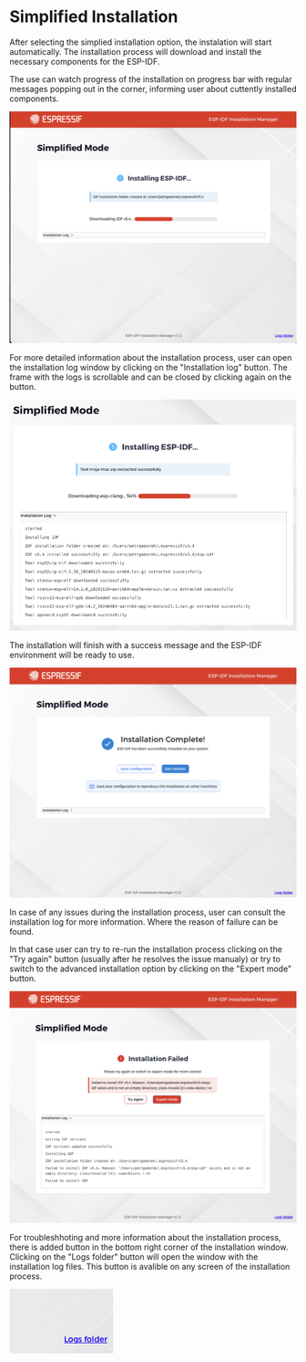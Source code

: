 # Simplified Installation

After selecting the simplied installation option, the instalation will start automatically. The installation process will download and install the necessary components for the ESP-IDF.

The use can watch progress of the installation on progress bar with regular messages popping out in the corner, informing user about cuttently installed components.

![Installation progress](./screenshots/simple_installation_progress.png)

For more detailed information about the installation process, user can open the installation log window by clicking on the "Installation log" button. The frame with the logs is scrollable and can be closed by clicking again on the button.

![Installation log](./screenshots/simple_installation_log.png)

The installation will finish with a success message and the ESP-IDF environment will be ready to use.

![Installation success](./screenshots/simple_installation_success.png)

In case of any issues during the installation process, user can consult the installation log for more information. Where the reason of failure can be found.

In that case user can try to re-run the installation process clicking on the "Try again" button (usually after he resolves the issue manualy) or try to switch to the advanced installation option by clicking on the "Expert mode" button.

![Instalation Failure](./screenshots/simple_installation_failure.png)

For troubleshhoting and more information about the installation process, there is added button in the bottom right corner of the installation window. Clicking on the "Logs folder" button will open the window with the installation log files. This button is avalible on any screen of the installation process.

![Logs folder](./screenshots/logs_folder.png)
